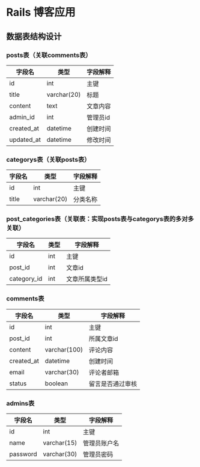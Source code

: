 # Rails 博客应用

## 数据表结构设计

### posts表（关联comments表）

字段名        | 类型          | 字段解释
---------- | ----------- | -----
id         | int         | 主键
title      | varchar(20) | 标题
content    | text        | 文章内容
admin_id   | int         | 管理员id
created_at | datetime    | 创建时间
updated_at | datetime    | 修改时间

### categorys表（关联posts表）

字段名   | 类型          | 字段解释
----- | ----------- | ----
id    | int         | 主键
title | varchar(20) | 分类名称

### post_categories表（关联表：实现posts表与categorys表的多对多关联）

字段名         | 类型  | 字段解释
----------- | --- | --------
id          | int | 主键
post_id     | int | 文章id
category_id | int | 文章所属类型id

### comments表

字段名        | 类型           | 字段解释
---------- | ------------ | --------
id         | int          | 主键
post_id    | int          | 所属文章id
content    | varchar(100) | 评论内容
created_at | datetime     | 创建时间
email      | varchar(30)  | 评论者邮箱
status     | boolean      | 留言是否通过审核

### admins表

字段名      | 类型          | 字段解释
-------- | ----------- | ------
id       | int         | 主键
name     | varchar(15) | 管理员账户名
password | varchar(30) | 管理员密码

